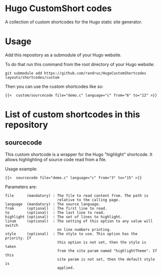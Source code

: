 # Hugo CustomShort codes

A collection of custom shortcodes for the Hugo static site generator.


# Usage

Add this repository as a submodule of your Hugo website.

To do that run this command from the root directory of your Hugo website:

    git submodule add https://github.com/randruc/HugoCustomShortcodes layouts/shortcodes/custom

Then you can use the custom shortcodes like so:

    {{<  custom/sourcecode file="demo.c" language="c" from="6" to="12" >}}


# List of custom shortcodes in this repository

## sourcecode

This custom shortcode is a wrapper for the Hugo "highlight" shortcode. It
allows highlighting of source code read from a file.

Usage example:

    {{<  sourcecode file="demo.c" language="c" from="3" to="15" >}}

Parameters are:

    file      (mandatory) : The file to read content from. The path is
                            relative to the calling page.
    language  (mandatory) : The source language.
    from      (optional)  : The first line to read.
    to        (optional)  : The last line to read.
    highlight (optional)  : The set of lines to highlight.
    linum     (optional)  : The setting of this option to any value will switch
                            on line numbers printing.
    style     (optional)  : The style to use. This option has the priority. If
                            this option is not set, then the style is taken
                            from the site param named "highlightTheme". If this
                            site param is not set, then the default style is
                            applied.
